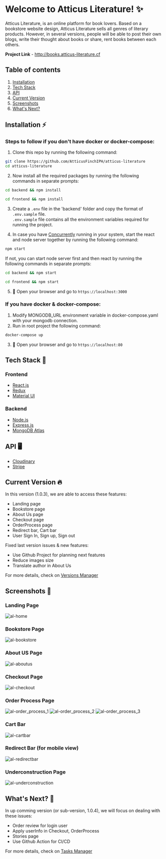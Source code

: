 # Welcome to Atticus Literature! ✨
Atticus Literature, is an online platform for book lovers. Based on a bookstore website design, Atticus Literature sells all genres of literary products. However, in several versions, people will be able to post their own blogs, write their thought about books or share, rent books between each others.

**Project Link** - http://books.atticus-literature.cf

## Table of contents
1. [Installation](#installation-zap)
2. [Tech Stack](#tech-stack-)
3. [API](#api-)
4. [Current Version](#current-version-)
5. [Screenshots](#screenshots-)
6. [What's Next?](#whats-next-)

## Installation :zap:
### Steps to follow if you don't have docker or docker-compose:  
1. Clone this repo by running the following command:
```bash
git clone https://github.com/AtticusFinchIPH/atticus-literature
cd atticus-literature
```
2. Now install all the required packages by running the following commands in separate prompts:
```bash
cd backend && npm install
```
```bash
cd frontend && npm install
```
3. Create a `.env` file in the 'backend' folder and copy the format of `.env.sample` file.  
`.env.sample` file contains all the environment variables required for running the project.  

4. In case you have [Concurrently](https://www.npmjs.com/package/concurrently) running in your system, start the react and node server together by running the following command:
```bash
npm start
```
If not, you can start node server first and then react by running the following commands in separate prompts:
```bash
cd backend && npm start
```
```bash
cd frontend && npm start
```
5. 🎉  Open your browser and go to  `https://localhost:3000`
### If you have docker & docker-compose:
1. Modify MONGODB_URL environment variable in docker-compose.yaml with your mongodb connection.  
2. Run in root project the following command:
```bash
docker-compose up
```
3. 🎉  Open your browser and go to  `https://localhost:80`

## Tech Stack &#128640;
### Frontend
- [React.js](https://reactjs.org/)
- [Redux](https://redux.js.org/)
- [Material UI](https://material-ui.com/)
### Backend
- [Node.js](https://nodejs.org/en/)
- [Express.js](https://expressjs.com/)
- [MongoDB Atlas](https://www.mongodb.com/cloud/atlas)
 
## API &#128421;
- [Cloudinary](https://cloudinary.com/)
- [Stripe](https://stripe.com/)

## Current Version &#128293;
In this version (1.0.3), we are able to access these features:
- Landing page
- Bookstore page
- About Us page
- Checkout page
- OrderProcess page
- Redirect bar, Cart bar
- User Sign In, Sign up, Sign out<br>

Fixed last version issues & new features:
- Use Github Project for planning next features
- Reduce images size
- Translate author in About Us

For more details, check on [Versions Manager](https://github.com/AtticusFinchIPH/atticus-literature/projects/2)

## Screenshots &#128248;
### Landing Page ###
![al-home](https://user-images.githubusercontent.com/45216222/110588413-47c23a00-8175-11eb-9849-c43fe3b35d73.png)
### Bookstore Page ###
![al-bookstore](https://user-images.githubusercontent.com/45216222/110588400-43961c80-8175-11eb-807d-88c19e54702d.png)
### About US Page ###
![al-aboutus](https://user-images.githubusercontent.com/45216222/110588385-3e38d200-8175-11eb-82a7-19aa71038f33.png)
### Checkout Page
![al-checkout](https://user-images.githubusercontent.com/45216222/110588409-46910d00-8175-11eb-8dd2-a9a4af637c96.png)
### Order Process Page
![al-order_process_1](https://user-images.githubusercontent.com/45216222/110588418-48f36700-8175-11eb-85bb-1786e3518c4b.png)
![al-order_process_2](https://user-images.githubusercontent.com/45216222/110588448-50b30b80-8175-11eb-8b8b-0fe4c9e5eb50.png)
![al-order_process_3](https://user-images.githubusercontent.com/45216222/110588420-498bfd80-8175-11eb-9058-f79181edd8c1.png)
### Cart Bar
![al-cartbar](https://user-images.githubusercontent.com/45216222/110588404-455fe000-8175-11eb-84fc-1359fcb26e8b.png)
### Redirect Bar (for mobile view) ###
![al-redirectbar](https://user-images.githubusercontent.com/45216222/110588424-4a249400-8175-11eb-9bf8-6b1560a64570.png)
### Underconstruction Page
![al-underconstruction](https://user-images.githubusercontent.com/45216222/110588427-4abd2a80-8175-11eb-8fbd-1a1cc73c10e1.png)


## What's Next? &#127993;
In up comming version (or sub-version, 1.0.4), we will focus on dealing with these issues:
- Order review for login user
- Apply userInfo in Checkout, OrderProcess
- Stories page
- Use Github Action for CI/CD

For more details, check on [Tasks Manager](https://github.com/AtticusFinchIPH/atticus-literature/projects/1)
